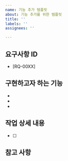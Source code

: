 ```yaml
---
name: 기능 추가 템플릿
about: 기능 추가를 위한 템플릿
title: ''
labels: ''
assignees: ''

---
```


## 요구사항 ID

- [RQ-00XX]

## 구현하고자 하는 기능

-
-
-

## 작업 상세 내용

- [ ]

## 참고 사항

